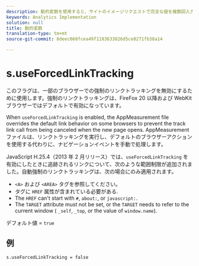```yaml
---
description: 動的変数を使用すると、サイトのイメージリクエストで完全な値を複数回入力することなく、ある変数の値を別の変数にコピーできます。
keywords: Analytics Implementation
solution: null
title: 動的変数
translation-type: tm+mt
source-git-commit: 8deec068fcea49f1183633826d5ce8271fb38a14

---
```




# s.useForcedLinkTracking

このフラグは、一部のブラウザーでの強制のリンクトラッキングを無効にするために使用します。強制のリンクトラッキングは、FireFox 20 以降および WebKit ブラウザーではデフォルトで有効になっています。

When `useForcedLinkTracking` is enabled, the AppMeasurement file overrides the default link behavior on some browsers to prevent the track link call from being canceled when the new page opens. AppMeasurementファイルは、リンクトラッキングを実行し、デフォルトのブラウザーアクションを使用する代わりに、ナビゲーションイベントを手動で処理します。

JavaScript H.25.4（2013 年 2 月リリース）では、`useForcedLinkTracking` を有効にしたときに追跡されるリンクについて、次のような範囲制限が追加されました。自動強制のリンクトラッキングは、次の場合にのみ適用されます。

* `<A>` および `<AREA>` タグを参照してください。
* タグに `HREF` 属性が含まれている必要がある.
* The `HREF` can't start with `#`, `about:`, or `javascript:`.
* The `TARGET` attribute must not be set, or the `TARGET` needs to refer to the current window ( `_self`, `_top`, or the value of `window.name`).

デフォルト値 = `true`

## 例

`s.useForcedLinkTracking = false`
